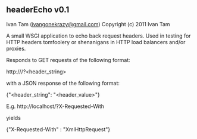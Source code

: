 headerEcho v0.1
---------------
Ivan Tam (ivangonekrazy@gmail.com)
Copyright (c) 2011 Ivan Tam

A small WSGI application to echo back request headers.
Used in testing for HTTP headers tomfoolery or shenanigans
in HTTP load balancers and/or proxies.

Responds to GET requests of the following format:

  http://<server>/?<header_string>

with a JSON response of the following format:

  {"<header_string": "<header_value>"}

E.g.
  http://localhost/?X-Requested-With

  yields

  {"X-Requested-With" : "XmlHttpRequest"}
